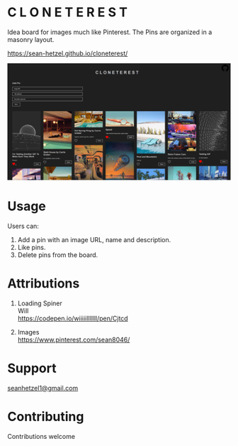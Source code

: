 # C L O N E T E R E S T

Idea board for images much like Pinterest. The Pins are organized in a masonry layout.

https://sean-hetzel.github.io/cloneterest/

![C L O N E T E R E S T](cloneterest-screenshot-3.png)

# Usage

Users can:

1. Add a pin with an image URL, name and description.
2. Like pins.
3. Delete pins from the board.

# Attributions

1. Loading Spiner<br>
   Will<br>
   https://codepen.io/wiiiiilllllll/pen/Cjtcd

2. Images<br>
https://www.pinterest.com/sean8046/

# Support

seanhetzel1@gmail.com

# Contributing

Contributions welcome
